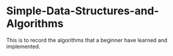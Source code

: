 # Simple-Data-Structures-and-Algorithms
This is to record the algorithms that a beginner have learned and implemented.
